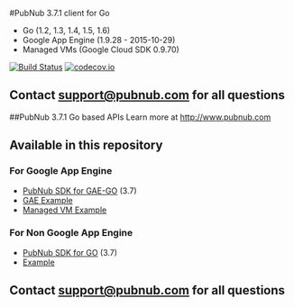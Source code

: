 #PubNub 3.7.1 client for Go
* Go (1.2, 1.3, 1.4, 1.5, 1.6)
* Google App Engine (1.9.28 - 2015-10-29)
* Managed VMs (Google Cloud SDK 0.9.70)

[![Build Status](https://travis-ci.org/pubnub/php.svg?branch=master)](https://travis-ci.org/pubnub/php)
[![codecov.io](https://codecov.io/github/pubnub/go/coverage.svg?branch=master)](https://codecov.io/github/pubnub/go?branch=master)

## Contact support@pubnub.com for all questions

##PubNub 3.7.1 Go based APIs
Learn more at http://www.pubnub.com

## Available in this repository

### For Google App Engine

* [PubNub SDK for GAE-GO](gae) (3.7)
 * [GAE Example](gae-example)
 * [Managed VM Example](gae-managed-vm-example)

### For Non Google App Engine

* [PubNub SDK for GO](messaging) (3.7)
 * [Example](messaging/example)

## Contact support@pubnub.com for all questions

